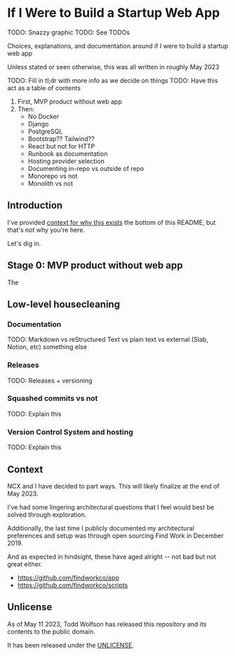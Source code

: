 # If I Were to Build a Startup Web App
TODO: Snazzy graphic
TODO: See TODOs

Choices, explanations, and documentation around if I were to build a startup web app

Unless stated or seen otherwise, this was all written in roughly May 2023

TODO: Fill in tl;dr with more info as we decide on things
TODO: Have this act as a table of contents

1. First, MVP product without web app
2. Then:
    - No Docker
    - Django
    - PostgreSQL
    - Bootstrap?? Tailwind??
    - React but not for HTTP
    - Runbook as documentation
    - Hosting provider selection
    - Documenting in-repo vs outside of repo
    - Monorepo vs not
    - Monolith vs not

## Introduction
I've provided [context for why this exists][] the bottom of this README, but that's not why you're here.

Let's dig in.

[context for why this exists]: README.md#context

## Stage 0: MVP product without web app
The

## Low-level housecleaning
### Documentation
TODO: Markdown vs reStructured Text vs plain text vs external (Slab, Notion, etc) something else

### Releases
TODO: Releases + versioning

### Squashed commits vs not
TODO: Explain this

### Version Control System and hosting
TODO: Explain this

## Context
NCX and I have decided to part ways. This will likely finalize at the end of May 2023.

I've had some lingering architectural questions that I feel would best be solved through exploration.

Additionally, the last time I publicly documented my architectural preferences and setup was through open sourcing Find Work in December 2019.

And as expected in hindsight, these have aged alright -- not bad but not great either.

- https://github.com/findworkco/app
- https://github.com/findworkco/scripts

## Unlicense
As of May 11 2023, Todd Wolfson has released this repository and its contents to the public domain.

It has been released under the [UNLICENSE][].

[UNLICENSE]: UNLICENSE
